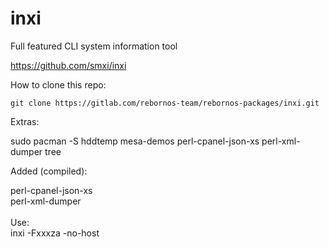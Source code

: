 # inxi

Full featured CLI system information tool

https://github.com/smxi/inxi

How to clone this repo:

```
git clone https://gitlab.com/rebornos-team/rebornos-packages/inxi.git
```

Extras:

sudo pacman -S hddtemp mesa-demos perl-cpanel-json-xs perl-xml-dumper tree


Added (compiled):
<br>

perl-cpanel-json-xs
<br>
perl-xml-dumper
<br><br>
Use:
<br>
inxi -Fxxxza -no-host




